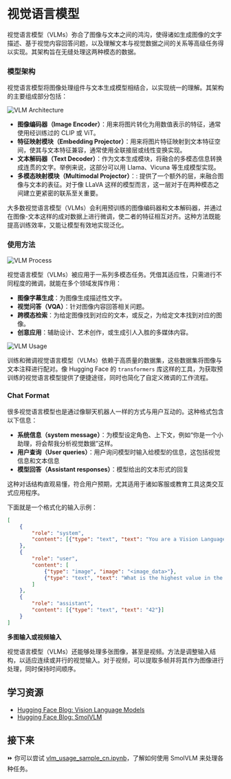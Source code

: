 # 视觉语言模型

视觉语言模型（VLMs）弥合了图像与文本之间的鸿沟，使得诸如生成图像的文字描述、基于视觉内容回答问题，以及理解文本与视觉数据之间的关系等高级任务得以实现。其架构旨在无缝处理这两种模态的数据。

### 模型架构

视觉语言模型将图像处理组件与文本生成模型相结合，以实现统一的理解。其架构的主要组成部分包括：

![VLM Architecture](./images/VLM_Architecture.png)

- **图像编码器（Image Encoder）**：用来将图片转化为用数值表示的特征，通常使用经训练过的 CLIP 或 ViT。
- **特征映射模块（Embedding Projector）**：用来将图片特征映射到文本特征空间，使其与文本特征兼容，通常使用全联接层或线性变换实现。
- **文本解码器（Text Decoder）**：作为文本生成模块，将融合的多模态信息转换成连贯的文字。举例来说，这部分可以用 Llama、Vicuna 等生成模型实现。
- **多模态映射模块（Multimodal Projector）**：: 提供了一个额外的层，来融合图像与文本的表征。对于像 LLaVA 这样的模型而言，这一层对于在两种模态之间建立更紧密的联系至关重要。

大多数视觉语言模型（VLMs）会利用预训练的图像编码器和文本解码器，并通过在图像-文本这样的成对数据上进行微调，使二者的特征相互对齐。这种方法既能提高训练效率，又能让模型有效地实现泛化。

### 使用方法

![VLM Process](./images/VLM_Process.png)

视觉语言模型（VLMs）被应用于一系列多模态任务。凭借其适应性，只需进行不同程度的微调，就能在多个领域发挥作用：

- **图像字幕生成**：为图像生成描述性文字。
- **视觉问答（VQA）**：针对图像内容回答相关问题。
- **跨模态检索**：为给定图像找到对应的文本，或反之，为给定文本找到对应的图像。
- **创意应用**：辅助设计、艺术创作，或生成引人入胜的多媒体内容。



![VLM Usage](./images/VLM_Usage.png)

训练和微调视觉语言模型（VLMs）依赖于高质量的数据集，这些数据集将图像与文本注释进行配对。像 Hugging Face 的 `transformers` 库这样的工具，为获取预训练的视觉语言模型提供了便捷途径，同时也简化了自定义微调的工作流程。

### Chat Format

很多视觉语言模型也是通过像聊天机器人一样的方式与用户互动的。这种格式包含以下信息：



- **系统信息（system message）**：为模型设定角色、上下文，例如“你是一个小助理，将会帮我分析视觉数据”这样。
- **用户查询（User queries）**：用户询问模型时输入给模型的信息，这包括视觉信息和文本信息
- **模型回答（Assistant responses）**：模型给出的文本形式的回复

这种对话结构直观易懂，符合用户预期，尤其适用于诸如客服或教育工具这类交互式应用程序。

下面就是一个格式化的输入示例：

```json
[
    {
        "role": "system",
        "content": [{"type": "text", "text": "You are a Vision Language Model specialized in interpreting visual data from chart images..."}]
    },
    {
        "role": "user",
        "content": [
            {"type": "image", "image": "<image_data>"},
            {"type": "text", "text": "What is the highest value in the bar chart?"}
        ]
    },
    {
        "role": "assistant",
        "content": [{"type": "text", "text": "42"}]
    }
]
```

**多图输入或视频输入**

视觉语言模型（VLMs）还能够处理多张图像，甚至是视频。方法是调整输入结构，以适应连续或并行的视觉输入。对于视频，可以提取多帧并将其作为图像进行处理，同时保持时间顺序。

## 学习资源

- [Hugging Face Blog: Vision Language Models](https://huggingface.co/blog/vlms)
- [Hugging Face Blog: SmolVLM](https://huggingface.co/blog/smolvlm) 

## 接下来

⏩ 你可以尝试 [vlm_usage_sample_cn.ipynb](./notebooks/vlm_usage_sample.ipynb)，了解如何使用 SmolVLM 来处理各种任务。